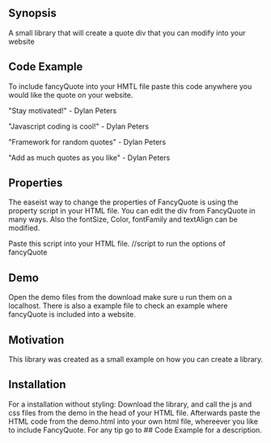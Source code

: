 ## Synopsis

A small library that will create a quote div that you can modify into your website

## Code Example

To include fancyQuote into your HMTL file paste this code anywhere you would like the quote on your website.

<!-- make fancyQyote div, this is where fancyQuote will appear on your website -->
<div id="quote">
	<p id="quote-lines">"Stay motivated!" - Dylan Peters</p>
	<p id="quote-lines">"Javascript coding is cool!" - Dylan Peters</p>
	<p id="quote-lines">"Framework for random quotes" - Dylan Peters</p>
	<p id="quote-lines">"Add as much quotes as you like" - Dylan Peters</p>	
</div>

## Properties
The easeist way to change the properties of FancyQuote is using the property script in your HTML file.
You can edit the div from FancyQuote in many ways. Also the fontSize, Color, fontFamily and textAlign can be modified.

Paste this script into your HTML file.
//script to run the options of fancyQuote
<script type="text/javascript">
   quoteFramework.options([/*fontsize*/"25px", /*Color*/"white",/*fontFamily*/ "Source Sans Pro",/*textAlign*/"center",/*div color*/"#000000",/*padding*/"45px"]);
</script>


## Demo
Open the demo files from the download make sure u run them on a localhost.
There is also a example file to check an example where fancyQuote is included into a website.

## Motivation

This library was created as a small example on how you can create a library.

## Installation

For a installation without styling:
Download the library, and call the js and css files from the demo in the head of your HTML file.
Afterwards paste the HTML code from the demo.html into your own html file, whereever you like to include FancyQuote.
For any tip go to ## Code Example for a description. 


